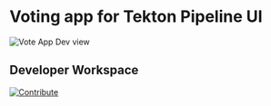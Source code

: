 # Voting app for Tekton Pipeline UI

![Vote App Dev view](https://raw.githubusercontent.com/hodeh/vote-app-gitops/main/images/topology-vote-app-dev.png)


## Developer Workspace

[![Contribute](https://raw.githubusercontent.com/hodeh/cloud-native-workshop/demo/factory-contribute.svg)](https://codeready-openshift-workspaces.apps.wzs9uw4c.westeurope.aroapp.io/factory?url=https://github.com/hodeh/pipelines-vote-ui&policies.create=peruser)

